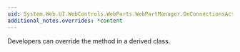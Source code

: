 ```yaml
---
uid: System.Web.UI.WebControls.WebParts.WebPartManager.OnConnectionsActivating(System.EventArgs)
additional_notes.overrides: *content
---
```


<p>Developers can override the <xref href="System.Web.UI.WebControls.WebParts.WebPartManager.OnConnectionsActivating(System.EventArgs)"></xref> method in a derived <xref href="System.Web.UI.WebControls.WebParts.WebPartManager"></xref> class.</p>


